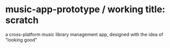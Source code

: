 # music-app-prototype / working title: scratch

a cross-platform music library management app, designed with the idea of "looking good"
